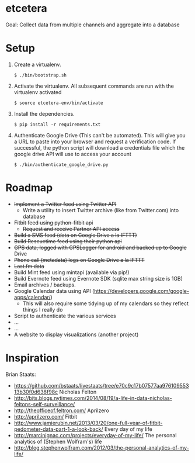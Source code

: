 etcetera
========

Goal: Collect data from multiple channels and aggregate into a database

Setup
=======
1. Create a virtualenv.

    ```
    $ ./bin/bootstrap.sh
    ```

2. Activate the virtualenv.  All subsequent commands are run with the virtualenv activated

    ```
    $ source etcetera-env/bin/activate
    ```

3. Install the dependencies.  

    ```
    $ pip install -r requirements.txt
    ```

4. Authenticate Google Drive (This can't be automated).  This will give you a URL to paste into your browser and request a verification code.  If successful, the python script will download a credentials file which the google drive API will use to access your account

    ```
    $ ./bin/authenticate_google_drive.py
    ```


Roadmap
=======

*   ~~Implement a Twitter feed using Twitter API~~
    *   Write a utility to insert Twitter archive (like from Twitter.com) into database
*   ~~Fitbit feed using python-fitbit api~~
    *   ~~Request and receive Partner API access~~
*   ~~Build a SMS feed (data on Google Drive a la IFTTT)~~
*   ~~Build Rescuetime feed using their python api~~
*   ~~GPS data, logged with GPSLogger for android and backed up to Google Drive~~
*   ~~Phone call (metadata) logs on Google Drive a la IFTTT~~
*   ~~Last.fm data~~
*   Build Mint feed using mintapi (available via pip!)
*   Build Evernote feed using Evernote SDK (sqlite max string size is 1GB)
*   Email archives / backups.
*   Google Calendar data using API (https://developers.google.com/google-apps/calendar/)
    *   This will also require some tidying up of my calendars so they reflect things I really do
* Script to authenticate the various services
*   ...
*   ...
*   A website to display visualizations (another project)

Inspiration
=======
Brian Staats:
- https://github.com/bstaats/livestaats/tree/e70c9c17b07577aa97610955313b30f0d638f98c
Nicholas Felton
- http://bits.blogs.nytimes.com/2014/08/19/a-life-in-data-nicholas-feltons-self-surveillance/
- http://theofficeof.feltron.com/
Aprilzero
- http://aprilzero.com/
Fitbit
- http://www.jamierubin.net/2013/03/20/one-full-year-of-fitbit-pedometer-data-part-1-a-look-back/
Every day of my life
- http://marcinignac.com/projects/everyday-of-my-life/
The personal analytics of (Stephen Wolfram's) life
- http://blog.stephenwolfram.com/2012/03/the-personal-analytics-of-my-life/
